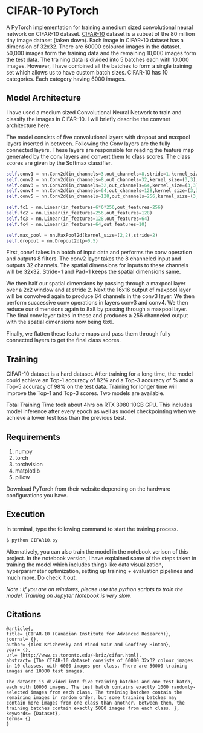 # CIFAR-10 PyTorch

A PyTorch implementation for training a medium sized convolutional neural network on CIFAR-10 dataset. [CIFAR-10](https://www.cs.toronto.edu/~kriz/cifar.html) dataset is a subset of the 80 million tiny image dataset (taken down). Each image in CIFAR-10 dataset has a dimension of 32x32. There are 60000 coloured images in the dataset. 50,000 images form the training data and the remaining 10,000 images form the test data.  The training data is divided into 5 batches each with 10,000 images. However, I have combined all the batches to form a single training set which allows us to have custom batch sizes. CIFAR-10 has 10 categories. Each category having 6000 images. 

## Model Architecture

I have used a medium sized Convolutional Neural Network to train and classify the images in CIFAR-10. I will briefly describe the convnet architecture here.

The model consists of five convolutional layers with dropout and maxpool layers inserted in between. Following the Conv layers are the fully connected layers. These layers are responsible for reading the feature map generated by the conv layers and convert them to class scores. The class scores are given by the Softmax classifier. 

```python
self.conv1 = nn.Conv2d(in_channels=3,out_channels=8,stride=1,kernel_size=(3,3),padding=1)
self.conv2 = nn.Conv2d(in_channels=8,out_channels=32,kernel_size=(3,3),padding=1,stride=1)
self.conv3 = nn.Conv2d(in_channels=32,out_channels=64,kernel_size=(3,3),padding=1,stride=1)
self.conv4 = nn.Conv2d(in_channels=64,out_channels=128,kernel_size=(3,3),padding=1,stride=1)
self.conv5 = nn.Conv2d(in_channels=128,out_channels=256,kernel_size=(3,3),stride=1)

self.fc1 = nn.Linear(in_features=6*6*256,out_features=256)
self.fc2 = nn.Linear(in_features=256,out_features=128)
self.fc3 = nn.Linear(in_features=128,out_features=64)
self.fc4 = nn.Linear(in_features=64,out_features=10)

self.max_pool = nn.MaxPool2d(kernel_size=(2,2),stride=2)
self.dropout = nn.Dropout2d(p=0.5)
```

First, conv1 takes in a batch of input data and performs the conv operation and outputs 8 filters. The conv2 layer takes the 8 channeled input and outputs 32 channels. The spatial dimensions for inputs to these channels will be 32x32. Stride=1 and Pad=1 keeps the spatial dimensions same.

We then half our spatial dimensions by passing through a maxpool layer over a 2x2 window and at stride 2. Next the 16x16 output of maxpool layer will be convolved again to produce 64 channels in the conv3 layer. We then perform successive conv operations in layers conv3 and conv4. We then reduce our dimensions again to 8x8 by passing through a maxpool layer. The final conv layer takes in these and produces a 256 channeled output with the spatial dimensions now being 6x6.

Finally, we flatten these feature maps and pass them through fully connected layers to get the final class scores.

## Training

CIFAR-10 dataset is a hard dataset. After training for a long time, the model could achieve an Top-1 accuracy of 82% and a Top-3 accuracy of % and a Top-5 accuracy of 98% on the test data. Training for longer time will improve the Top-1 and Top-3 scores. Two models are available.

Total Training Time took about 4hrs on RTX 3080 10GB GPU. This includes model inference after every epoch as well as model checkpointing when we achieve a lower test loss than the previous best.

## Requirements

1. numpy
2. torch
3. torchvision
4. matplotlib
5. pillow

Download PyTorch from their website depending on the hardware configurations you have.

## Execution

In terminal, type the following command to start the training process.

```bash
$ python CIFAR10.py
```

Alternatively, you can also train the model in the notebook verison of this project. In the notebook version, I have explained some of the steps taken in training the model which includes things like data visualization, hyperparameter optimization, setting up training + evaluation pipelines and much more. Do check it out. 

*Note : If you are on windows, please use the python scripts to train the model. Training on Jupyter Notebook is very slow.*

## Citations

```
@article{,
title= {CIFAR-10 (Canadian Institute for Advanced Research)},
journal= {},
author= {Alex Krizhevsky and Vinod Nair and Geoffrey Hinton},
year= {},
url= {http://www.cs.toronto.edu/~kriz/cifar.html},
abstract= {The CIFAR-10 dataset consists of 60000 32x32 colour images in 10 classes, with 6000 images per class. There are 50000 training images and 10000 test images. 

The dataset is divided into five training batches and one test batch, each with 10000 images. The test batch contains exactly 1000 randomly-selected images from each class. The training batches contain the remaining images in random order, but some training batches may contain more images from one class than another. Between them, the training batches contain exactly 5000 images from each class. },
keywords= {Dataset},
terms= {}
}
```
